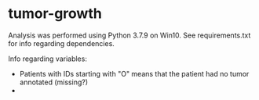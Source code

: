 # tumor-growth

Analysis was performed using Python 3.7.9 on Win10. See requirements.txt for info regarding dependencies.

Info regarding variables:
* Patients with IDs starting with "O" means that the patient had no tumor annotated (missing?)
* 
